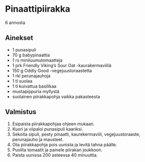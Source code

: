 # Pinaattipiirakka
6 annosta


## Ainekset
- 1 punasipuli
- 70 g babypinaattia
- 1 rs miniluumutomaatteja
- 1 prk Friendly Viking’s Sour Oat -kaurakermaviiliä
- 150 g Oddly Good -vegejuustoraastetta
- 1 rkl perunajauhoja
- 1 tl suolaa
- 1 tl kuivattua basilikaa
- mustapippuria myllystä
- suolainen piirakkapohja vaikka pakasteesta


## Valmistus
1. Esipaista piirakkapohjaa ohjeen mukaan.
2. Kuori ja viipaloi punasipuli kaariksi.
3. Sekoita sipuli, pesty pinaatti, kaurekermaviili, vegejuustoraaste, perunajauho ja mausteet.
4. Ota piirakkapohja pois uunista ja levitä tahna päälle.
5. Puolita tomaatit ja painele piirakan joukkoon.
6. Paista uunissa 200 asteessa 40 minuuttia.

